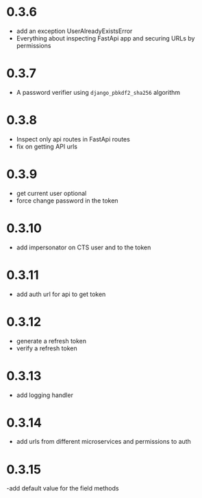 # 0.3.6
- add an exception UserAlreadyExistsError
- Everything about inspecting FastApi app and securing URLs by permissions

# 0.3.7
- A password verifier using `django_pbkdf2_sha256` algorithm

# 0.3.8
- Inspect only api routes in FastApi routes
- fix on getting API urls

# 0.3.9
- get current user optional
- force change password in the token

# 0.3.10
- add impersonator on CTS user and to the token

# 0.3.11
- add auth url for api to get token

# 0.3.12
- generate a refresh token
- verify a refresh token

# 0.3.13
- add logging handler

# 0.3.14
- add urls from different microservices and permissions to auth

# 0.3.15
-add default value for the field methods 